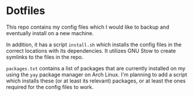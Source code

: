 # Dotfiles

This repo contains my config files which I would like to backup and eventually
install on a new machine.

In addition, it has a script `install.sh` which installs the config
files in the correct locations with its dependencies.  It utilizes GNU Stow to
create symlinks to the files in the repo.

`packages.txt` contains a list of packages that are currently installed on my
using the `yay` package manager on Arch Linux. I'm planning to add a script
which installs these (or at least its relevant) packages, or at least the ones
required for the config files to work.
